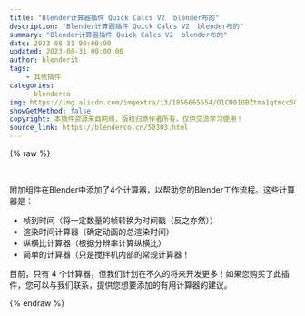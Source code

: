 ```yaml
---
title: "Blender计算器插件 Quick Calcs V2  blender布的"
description: "Blender计算器插件 Quick Calcs V2  blender布的"
summary: "Blender计算器插件 Quick Calcs V2  blender布的"
date: 2023-08-31 00:00:00
updated: 2023-08-31 00:00:00
author: blenderit
tags: 
    - 其他插件
categories:
    - blenderco
img: https://img.alicdn.com/imgextra/i3/1856665554/O1CN01OBZtma1qtmccSQfP8_!!1856665554.jpg
showGetMethod: false
copyright: 本插件资源来自网络，版权归原作者所有，仅供交流学习使用！
source_link: https://blenderco.cn/50303.html
---
```


{% raw %}
<p> </p><p>附加组件在Blender中添加了4个计算器，以帮助您的Blender工作流程。这些计算器是：</p><ul>
<li>帧到时间（将一定数量的帧转换为时间戳（反之亦然））</li>
<li>渲染时间计算器（确定动画的总渲染时间）</li>
<li>纵横比计算器（根据分辨率计算纵横比）</li>
<li>简单的计算器（只是搅拌机内部的常规计算器！</li>
</ul><p>目前，只有 4 个计算器，但我们计划在不久的将来开发更多！如果您购买了此插件，您可以与我们联系，提供您想要添加的有用计算器的建议。</p>
<div style="display: none">blenderco</div>
{% endraw %}